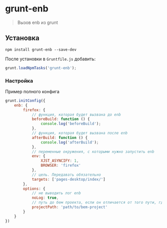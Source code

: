 # grunt-enb

> Вызов enb из grunt

## Установка

```shell
npm install grunt-enb --save-dev
```

После установки в `Gruntfile.js` добавить:

```js
grunt.loadNpmTasks('grunt-enb');
```

### Настройка
Пример полного конфига

```js
grunt.initConfig({
    enb: {
        firefox: {
            // функция, которая будет вызвана до enb
            beforeBuild: function () {
                console.log('beforeBuild');
            },
            // функция, которая будет вызвана после enb
            afterBuild: function () {
                console.log('afterBuild');
            },
            // переменные окружения, с которыми нужно запустить enb
            env: {
                XJST_ASYNCIFY: 1,
                BROWSER: 'firefox'
            },
            // цель. Передавать обязательно
            targets: ['pages-desktop/index/']
        },
        options: {
            // не выводить лог enb
            noLog: true,
            // путь до бем проекта, если он отличается от того пути, где находится Gruntfile
            projectPath: 'path/to/bem-project'
        }
    }
})
```


